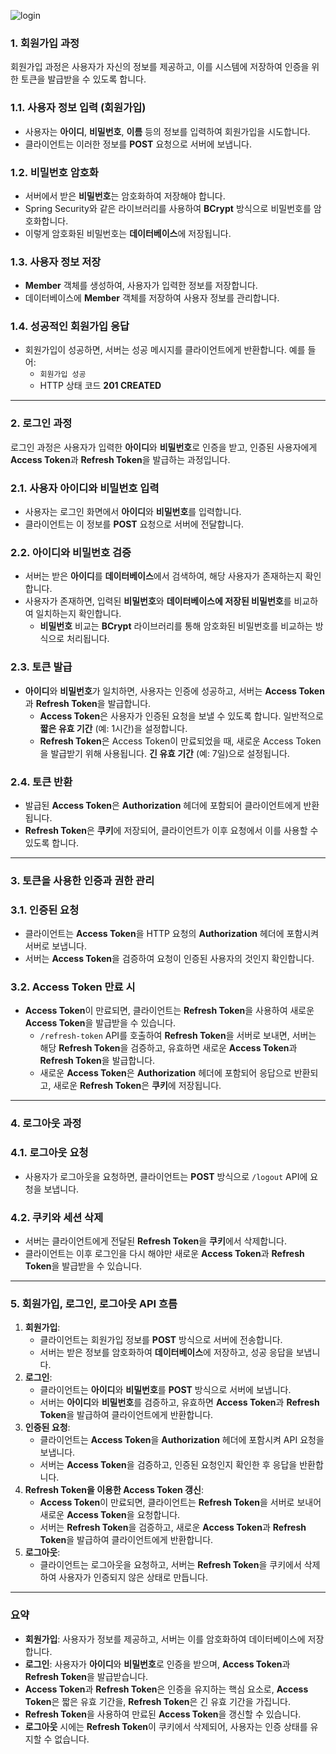 
![login](https://github.com/user-attachments/assets/a67acc32-7234-4441-aa22-7fddd39422b8)



### **1. 회원가입 과정**

회원가입 과정은 사용자가 자신의 정보를 제공하고, 이를 시스템에 저장하여 인증을 위한 토큰을 발급받을 수 있도록 합니다.

### **1.1. 사용자 정보 입력 (회원가입)**

- 사용자는 **아이디**, **비밀번호**, **이름** 등의 정보를 입력하여 회원가입을 시도합니다.
- 클라이언트는 이러한 정보를 **POST** 요청으로 서버에 보냅니다.

### **1.2. 비밀번호 암호화**

- 서버에서 받은 **비밀번호**는 암호화하여 저장해야 합니다.
- Spring Security와 같은 라이브러리를 사용하여 **BCrypt** 방식으로 비밀번호를 암호화합니다.
- 이렇게 암호화된 비밀번호는 **데이터베이스**에 저장됩니다.

### **1.3. 사용자 정보 저장**

- **Member** 객체를 생성하여, 사용자가 입력한 정보를 저장합니다.
- 데이터베이스에 **Member** 객체를 저장하여 사용자 정보를 관리합니다.

### **1.4. 성공적인 회원가입 응답**

- 회원가입이 성공하면, 서버는 성공 메시지를 클라이언트에게 반환합니다. 예를 들어:
    - `회원가입 성공`
    - HTTP 상태 코드 **201 CREATED**

---

### **2. 로그인 과정**

로그인 과정은 사용자가 입력한 **아이디**와 **비밀번호**로 인증을 받고, 인증된 사용자에게 **Access Token**과 **Refresh Token**을 발급하는 과정입니다.

### **2.1. 사용자 아이디와 비밀번호 입력**

- 사용자는 로그인 화면에서 **아이디**와 **비밀번호**를 입력합니다.
- 클라이언트는 이 정보를 **POST** 요청으로 서버에 전달합니다.

### **2.2. 아이디와 비밀번호 검증**

- 서버는 받은 **아이디**를 **데이터베이스**에서 검색하여, 해당 사용자가 존재하는지 확인합니다.
- 사용자가 존재하면, 입력된 **비밀번호**와 **데이터베이스에 저장된 비밀번호**를 비교하여 일치하는지 확인합니다.
    - **비밀번호** 비교는 **BCrypt** 라이브러리를 통해 암호화된 비밀번호를 비교하는 방식으로 처리됩니다.

### **2.3. 토큰 발급**

- **아이디**와 **비밀번호**가 일치하면, 사용자는 인증에 성공하고, 서버는 **Access Token**과 **Refresh Token**을 발급합니다.
    - **Access Token**은 사용자가 인증된 요청을 보낼 수 있도록 합니다. 일반적으로 **짧은 유효 기간** (예: 1시간)을 설정합니다.
    - **Refresh Token**은 Access Token이 만료되었을 때, 새로운 Access Token을 발급받기 위해 사용됩니다. **긴 유효 기간** (예: 7일)으로 설정됩니다.

### **2.4. 토큰 반환**

- 발급된 **Access Token**은 **Authorization** 헤더에 포함되어 클라이언트에게 반환됩니다.
- **Refresh Token**은 **쿠키**에 저장되어, 클라이언트가 이후 요청에서 이를 사용할 수 있도록 합니다.

---

### **3. 토큰을 사용한 인증과 권한 관리**

### **3.1. 인증된 요청**

- 클라이언트는 **Access Token**을 HTTP 요청의 **Authorization** 헤더에 포함시켜 서버로 보냅니다.
- 서버는 **Access Token**을 검증하여 요청이 인증된 사용자의 것인지 확인합니다.

### **3.2. Access Token 만료 시**

- **Access Token**이 만료되면, 클라이언트는 **Refresh Token**을 사용하여 새로운 **Access Token**을 발급받을 수 있습니다.
    - `/refresh-token` API를 호출하여 **Refresh Token**을 서버로 보내면, 서버는 해당 **Refresh Token**을 검증하고, 유효하면 새로운 **Access Token**과 **Refresh Token**을 발급합니다.
    - 새로운 **Access Token**은 **Authorization** 헤더에 포함되어 응답으로 반환되고, 새로운 **Refresh Token**은 **쿠키**에 저장됩니다.

---

### **4. 로그아웃 과정**

### **4.1. 로그아웃 요청**

- 사용자가 로그아웃을 요청하면, 클라이언트는 **POST** 방식으로 `/logout` API에 요청을 보냅니다.

### **4.2. 쿠키와 세션 삭제**

- 서버는 클라이언트에게 전달된 **Refresh Token**을 **쿠키**에서 삭제합니다.
- 클라이언트는 이후 로그인을 다시 해야만 새로운 **Access Token**과 **Refresh Token**을 발급받을 수 있습니다.

---

### **5. 회원가입, 로그인, 로그아웃 API 흐름**

1. **회원가입**:
    - 클라이언트는 회원가입 정보를 **POST** 방식으로 서버에 전송합니다.
    - 서버는 받은 정보를 암호화하여 **데이터베이스**에 저장하고, 성공 응답을 보냅니다.
2. **로그인**:
    - 클라이언트는 **아이디**와 **비밀번호**를 **POST** 방식으로 서버에 보냅니다.
    - 서버는 **아이디**와 **비밀번호**를 검증하고, 유효하면 **Access Token**과 **Refresh Token**을 발급하여 클라이언트에게 반환합니다.
3. **인증된 요청**:
    - 클라이언트는 **Access Token**을 **Authorization** 헤더에 포함시켜 API 요청을 보냅니다.
    - 서버는 **Access Token**을 검증하고, 인증된 요청인지 확인한 후 응답을 반환합니다.
4. **Refresh Token을 이용한 Access Token 갱신**:
    - **Access Token**이 만료되면, 클라이언트는 **Refresh Token**을 서버로 보내어 새로운 **Access Token**을 요청합니다.
    - 서버는 **Refresh Token**을 검증하고, 새로운 **Access Token**과 **Refresh Token**을 발급하여 클라이언트에게 반환합니다.
5. **로그아웃**:
    - 클라이언트는 로그아웃을 요청하고, 서버는 **Refresh Token**을 쿠키에서 삭제하여 사용자가 인증되지 않은 상태로 만듭니다.

---

### **요약**

- **회원가입**: 사용자가 정보를 제공하고, 서버는 이를 암호화하여 데이터베이스에 저장합니다.
- **로그인**: 사용자가 **아이디**와 **비밀번호**로 인증을 받으며, **Access Token**과 **Refresh Token**을 발급받습니다.
- **Access Token**과 **Refresh Token**은 인증을 유지하는 핵심 요소로, **Access Token**은 짧은 유효 기간을, **Refresh Token**은 긴 유효 기간을 가집니다.
- **Refresh Token**을 사용하여 만료된 **Access Token**을 갱신할 수 있습니다.
- **로그아웃** 시에는 **Refresh Token**이 쿠키에서 삭제되어, 사용자는 인증 상태를 유지할 수 없습니다.
